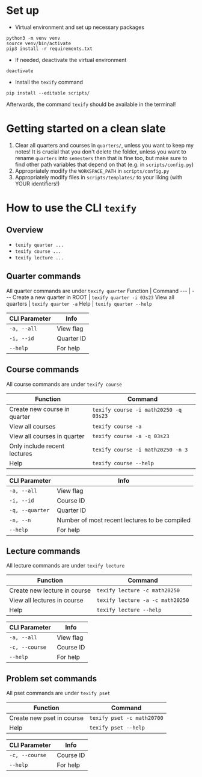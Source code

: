 # Set up
- Virtual environment and set up necessary packages
```
python3 -m venv venv
source venv/bin/activate
pip3 install -r requirements.txt
```
- If needed, deactivate the virtual environment
```
deactivate
```
- Install the `texify` command
```
pip install --editable scripts/
```
<!-- https://click.palletsprojects.com/en/8.1.x/setuptools/ -->
Afterwards, the command `texify` should be available in the terminal!

# Getting started on a clean slate
1. Clear all quarters and courses in `quarters/`, unless you want to keep my notes! It is crucial that you don't delete the folder, unless you want to rename `quarters` into `semesters` then that is fine too, but make sure to find other path variables that depend on that  (e.g. in `scripts/config.py`)
2. Appropriately modify the `WORKSPACE_PATH` in `scripts/config.py`
3. Appropriately modify files in `scripts/templates/` to your liking (with YOUR identifiers!)

# How to use the CLI `texify`
## Overview
- `texify quarter ...`
- `texify course ...`
- `texify lecture ...`
## Quarter commands
All quarter commands are under `texify quarter`
Function | Command
--- | ---
Create a new quarter in ROOT | `texify quarter -i 03s23`
View all quarters | `texify quarter -a`
Help | `texify quarter --help`

CLI Parameter | Info
--- | ---
`-a, --all` | View flag
`-i, --id` | Quarter ID
`--help` | For help

## Course commands
All course commands are under `texify course`

Function | Command
--- | ---
Create new course in quarter | `texify course -i math20250 -q 03s23`
View all courses | `texify course -a`
View all courses in quarter | `texify course -a -q 03s23`
Only include recent lectures | `texify course -i math20250 -n 3`
Help | `texify course --help`

CLI Parameter | Info
--- | ---
`-a, --all` | View flag
`-i, --id` | Course ID
`-q, --quarter` | Quarter ID
`-n, --n` | Number of most recent lectures to be compiled
`--help` | For help

## Lecture commands
All lecture commands are under `texify lecture`

Function | Command
--- | ---
Create new lecture in course | `texify lecture -c math20250`
View all lectures in course | `texify lecture -a -c math20250`
Help | `texify lecture --help`

CLI Parameter | Info
--- | ---
`-a, --all` | View flag
`-c, --course` | Course ID
`--help` | For help

## Problem set commands
All pset commands are under `texify pset`

Function | Command
--- | ---
Create new pset in course | `texify pset -c math20700`
Help | `texify pset --help`

CLI Parameter | Info
--- | ---
`-c, --course` | Course ID
`--help` | For help


